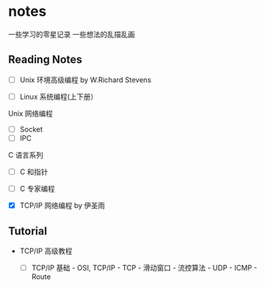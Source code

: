 # notes

一些学习的零星记录
一些想法的乱描乱画


## Reading Notes

- [ ] Unix 环境高级编程 by W.Richard Stevens
      
- [ ] Linux 系统编程(上下册）

Unix 网络编程
  - [ ] Socket
  - [ ] IPC

C 语言系列
- [ ] C 和指针
- [ ] C 专家编程
 
- [x] TCP/IP 网络编程 by 伊圣雨


## Tutorial

- TCP/IP 高级教程
  - [ ] TCP/IP 基础
        - OSI, TCP/IP
        - TCP
          - 滑动窗口
          - 流控算法
        - UDP
        - ICMP
        - Route
  

